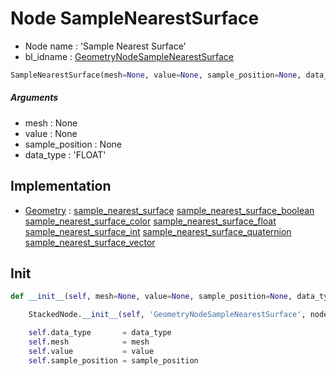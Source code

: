 # Node SampleNearestSurface

- Node name : 'Sample Nearest Surface'
- bl_idname : [GeometryNodeSampleNearestSurface](https://docs.blender.org/api/current/bpy.types.GeometryNodeSampleNearestSurface.html)


``` python
SampleNearestSurface(mesh=None, value=None, sample_position=None, data_type='FLOAT', node_label=None, node_color=None)
```
##### Arguments

- mesh : None
- value : None
- sample_position : None
- data_type : 'FLOAT'

## Implementation

- [Geometry](/docs/GeoNodes/Geometry.md) : [sample_nearest_surface](/docs/GeoNodes/Geometry.md#sample_nearest_surface) [sample_nearest_surface_boolean](/docs/GeoNodes/Geometry.md#sample_nearest_surface_boolean) [sample_nearest_surface_color](/docs/GeoNodes/Geometry.md#sample_nearest_surface_color) [sample_nearest_surface_float](/docs/GeoNodes/Geometry.md#sample_nearest_surface_float) [sample_nearest_surface_int](/docs/GeoNodes/Geometry.md#sample_nearest_surface_int) [sample_nearest_surface_quaternion](/docs/GeoNodes/Geometry.md#sample_nearest_surface_quaternion) [sample_nearest_surface_vector](/docs/GeoNodes/Geometry.md#sample_nearest_surface_vector)

## Init

``` python
def __init__(self, mesh=None, value=None, sample_position=None, data_type='FLOAT', node_label=None, node_color=None):

    StackedNode.__init__(self, 'GeometryNodeSampleNearestSurface', node_label=node_label, node_color=node_color)

    self.data_type       = data_type
    self.mesh            = mesh
    self.value           = value
    self.sample_position = sample_position
```
